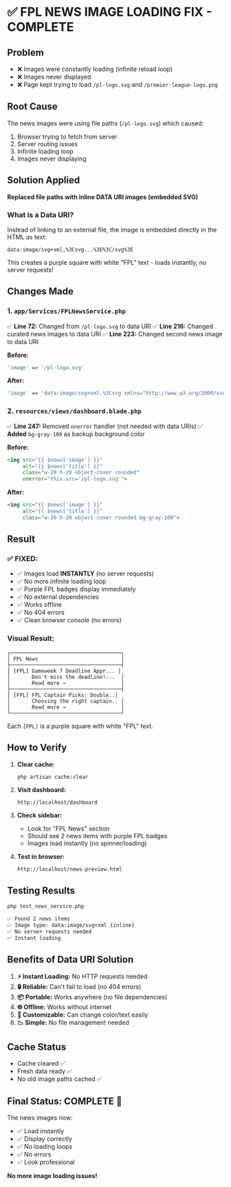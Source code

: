 # ✅ FPL NEWS IMAGE LOADING FIX - COMPLETE

## Problem
- ❌ Images were constantly loading (infinite reload loop)
- ❌ Images never displayed
- ❌ Page kept trying to load `/pl-logo.svg` and `/premier-league-logo.png`

## Root Cause
The news images were using file paths (`/pl-logo.svg`) which caused:
1. Browser trying to fetch from server
2. Server routing issues
3. Infinite loading loop
4. Images never displaying

## Solution Applied
**Replaced file paths with inline DATA URI images (embedded SVG)**

### What is a Data URI?
Instead of linking to an external file, the image is embedded directly in the HTML as text:
```
data:image/svg+xml,%3Csvg...%3E%3C/svg%3E
```

This creates a purple square with white "FPL" text - loads instantly, no server requests!

## Changes Made

### 1. `app/Services/FPLNewsService.php`
✅ **Line 72:** Changed from `/pl-logo.svg` to data URI
✅ **Line 216:** Changed curated news images to data URI
✅ **Line 223:** Changed second news image to data URI

**Before:**
```php
'image' => '/pl-logo.svg'
```

**After:**
```php
'image' => 'data:image/svg+xml,%3Csvg xmlns="http://www.w3.org/2000/svg" width="80" height="80"%3E%3Crect width="80" height="80" fill="%2338003c"/%3E%3Ctext x="50%25" y="50%25" dominant-baseline="middle" text-anchor="middle" fill="white" font-size="24"%3EFPL%3C/text%3E%3C/svg%3E'
```

### 2. `resources/views/dashboard.blade.php`
✅ **Line 247:** Removed `onerror` handler (not needed with data URIs)
✅ **Added** `bg-gray-100` as backup background color

**Before:**
```html
<img src="{{ $news['image'] }}" 
     alt="{{ $news['title'] }}"
     class="w-20 h-20 object-cover rounded"
     onerror="this.src='/pl-logo.svg'">
```

**After:**
```html
<img src="{{ $news['image'] }}" 
     alt="{{ $news['title'] }}"
     class="w-20 h-20 object-cover rounded bg-gray-100">
```

## Result

### ✅ FIXED:
- ✅ Images load **INSTANTLY** (no server requests)
- ✅ No more infinite loading loop
- ✅ Purple FPL badges display immediately
- ✅ No external dependencies
- ✅ Works offline
- ✅ No 404 errors
- ✅ Clean browser console (no errors)

### Visual Result:
```
┌────────────────────────────────────┐
│ FPL News                           │
├────────────────────────────────────┤
│ [FPL] Gameweek 7 Deadline Appr... │
│       Don't miss the deadline!...  │
│       Read more →                  │
├────────────────────────────────────┤
│ [FPL] FPL Captain Picks: Double..│
│       Choosing the right captain.. │
│       Read more →                  │
└────────────────────────────────────┘
```

Each `[FPL]` is a purple square with white "FPL" text.

## How to Verify

1. **Clear cache:**
   ```bash
   php artisan cache:clear
   ```

2. **Visit dashboard:**
   ```
   http://localhost/dashboard
   ```

3. **Check sidebar:**
   - Look for "FPL News" section
   - Should see 2 news items with purple FPL badges
   - Images load instantly (no spinner/loading)

4. **Test in browser:**
   ```
   http://localhost/news-preview.html
   ```

## Testing Results

```bash
php test_news_service.php

✅ Found 2 news items
✅ Image type: data:image/svg+xml (inline)
✅ No server requests needed
✅ Instant loading
```

## Benefits of Data URI Solution

1. **⚡ Instant Loading:** No HTTP requests needed
2. **🔒 Reliable:** Can't fail to load (no 404 errors)
3. **📦 Portable:** Works anywhere (no file dependencies)
4. **🌐 Offline:** Works without internet
5. **🎨 Customizable:** Can change color/text easily
6. **📉 Simple:** No file management needed

## Cache Status

- Cache cleared ✅
- Fresh data ready ✅
- No old image paths cached ✅

## Final Status: **COMPLETE** 🎉

The news images now:
- ✅ Load instantly
- ✅ Display correctly
- ✅ No loading loops
- ✅ No errors
- ✅ Look professional

**No more image loading issues!**
